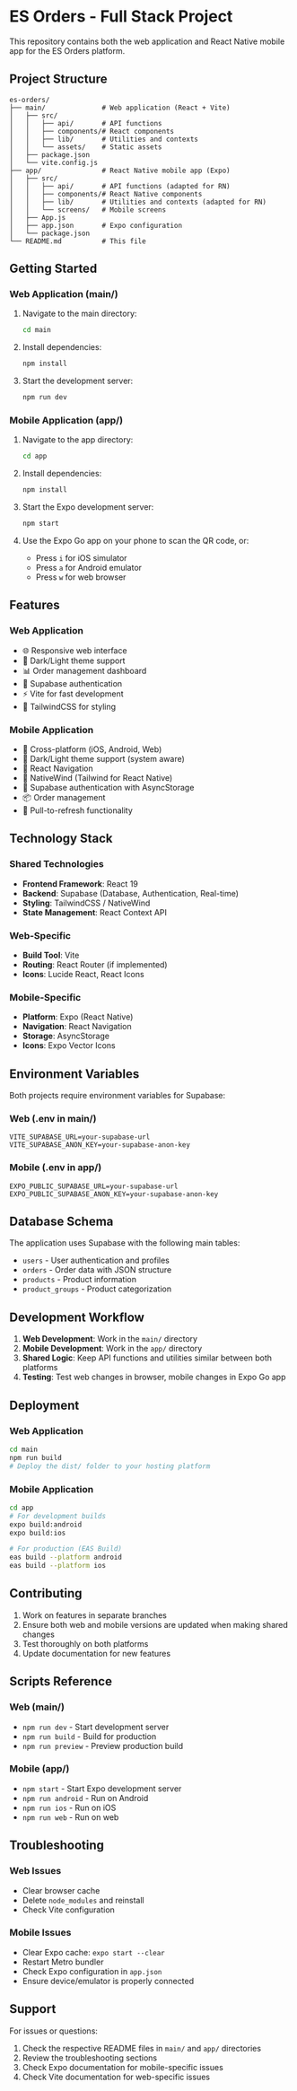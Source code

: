 # ES Orders - Full Stack Project

This repository contains both the web application and React Native mobile app for the ES Orders platform.

## Project Structure

```
es-orders/
├── main/              # Web application (React + Vite)
│   ├── src/
│   │   ├── api/       # API functions
│   │   ├── components/# React components
│   │   ├── lib/       # Utilities and contexts
│   │   └── assets/    # Static assets
│   ├── package.json
│   └── vite.config.js
├── app/               # React Native mobile app (Expo)
│   ├── src/
│   │   ├── api/       # API functions (adapted for RN)
│   │   ├── components/# React Native components
│   │   ├── lib/       # Utilities and contexts (adapted for RN)
│   │   └── screens/   # Mobile screens
│   ├── App.js
│   ├── app.json       # Expo configuration
│   └── package.json
└── README.md          # This file
```

## Getting Started

### Web Application (main/)

1. Navigate to the main directory:

   ```bash
   cd main
   ```

2. Install dependencies:

   ```bash
   npm install
   ```

3. Start the development server:
   ```bash
   npm run dev
   ```

### Mobile Application (app/)

1. Navigate to the app directory:

   ```bash
   cd app
   ```

2. Install dependencies:

   ```bash
   npm install
   ```

3. Start the Expo development server:

   ```bash
   npm start
   ```

4. Use the Expo Go app on your phone to scan the QR code, or:
   -  Press `i` for iOS simulator
   -  Press `a` for Android emulator
   -  Press `w` for web browser

## Features

### Web Application

-  🌐 Responsive web interface
-  🎨 Dark/Light theme support
-  📊 Order management dashboard
-  🔐 Supabase authentication
-  ⚡ Vite for fast development
-  🎯 TailwindCSS for styling

### Mobile Application

-  📱 Cross-platform (iOS, Android, Web)
-  🎨 Dark/Light theme support (system aware)
-  🧭 React Navigation
-  🎯 NativeWind (Tailwind for React Native)
-  🔐 Supabase authentication with AsyncStorage
-  📦 Order management
-  🔄 Pull-to-refresh functionality

## Technology Stack

### Shared Technologies

-  **Frontend Framework**: React 19
-  **Backend**: Supabase (Database, Authentication, Real-time)
-  **Styling**: TailwindCSS / NativeWind
-  **State Management**: React Context API

### Web-Specific

-  **Build Tool**: Vite
-  **Routing**: React Router (if implemented)
-  **Icons**: Lucide React, React Icons

### Mobile-Specific

-  **Platform**: Expo (React Native)
-  **Navigation**: React Navigation
-  **Storage**: AsyncStorage
-  **Icons**: Expo Vector Icons

## Environment Variables

Both projects require environment variables for Supabase:

### Web (.env in main/)

```
VITE_SUPABASE_URL=your-supabase-url
VITE_SUPABASE_ANON_KEY=your-supabase-anon-key
```

### Mobile (.env in app/)

```
EXPO_PUBLIC_SUPABASE_URL=your-supabase-url
EXPO_PUBLIC_SUPABASE_ANON_KEY=your-supabase-anon-key
```

## Database Schema

The application uses Supabase with the following main tables:

-  `users` - User authentication and profiles
-  `orders` - Order data with JSON structure
-  `products` - Product information
-  `product_groups` - Product categorization

## Development Workflow

1. **Web Development**: Work in the `main/` directory
2. **Mobile Development**: Work in the `app/` directory
3. **Shared Logic**: Keep API functions and utilities similar between both platforms
4. **Testing**: Test web changes in browser, mobile changes in Expo Go app

## Deployment

### Web Application

```bash
cd main
npm run build
# Deploy the dist/ folder to your hosting platform
```

### Mobile Application

```bash
cd app
# For development builds
expo build:android
expo build:ios

# For production (EAS Build)
eas build --platform android
eas build --platform ios
```

## Contributing

1. Work on features in separate branches
2. Ensure both web and mobile versions are updated when making shared changes
3. Test thoroughly on both platforms
4. Update documentation for new features

## Scripts Reference

### Web (main/)

-  `npm run dev` - Start development server
-  `npm run build` - Build for production
-  `npm run preview` - Preview production build

### Mobile (app/)

-  `npm start` - Start Expo development server
-  `npm run android` - Run on Android
-  `npm run ios` - Run on iOS
-  `npm run web` - Run on web

## Troubleshooting

### Web Issues

-  Clear browser cache
-  Delete `node_modules` and reinstall
-  Check Vite configuration

### Mobile Issues

-  Clear Expo cache: `expo start --clear`
-  Restart Metro bundler
-  Check Expo configuration in `app.json`
-  Ensure device/emulator is properly connected

## Support

For issues or questions:

1. Check the respective README files in `main/` and `app/` directories
2. Review the troubleshooting sections
3. Check Expo documentation for mobile-specific issues
4. Check Vite documentation for web-specific issues
